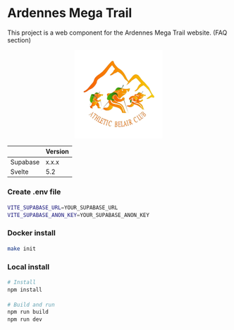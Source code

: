 # Ardennes Mega Trail

This project is a web component for the Ardennes Mega Trail website. (FAQ section)

<p align="center">
  <img src="public/amt.png" alt="AMT" width="200"/>
</p>

|          | Version |
| -------- | ------- |
| Supabase | x.x.x   |
| Svelte   | 5.2     |

### Create .env file

```bash
VITE_SUPABASE_URL=YOUR_SUPABASE_URL
VITE_SUPABASE_ANON_KEY=YOUR_SUPABASE_ANON_KEY
```

### Docker install

```bash
make init
```

### Local install

```bash
# Install
npm install

# Build and run
npm run build
npm run dev
```
